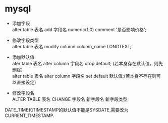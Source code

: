 # mysql
- 添加字段  
alter table 表名 add 字段名 numeric(1,0) comment '是否影响价格';
- 修改字段类型  
alter table 表名 modify column column_name  LONGTEXT;
- 添加默认值  
ater table 表名 alter column 字段名 drop default; (若本身存在默认值，则先删除)  
alter table 表名 alter column 字段名 set default 默认值;(若本身不存在则可以直接设定)

- 修改字段名  
ALTER TABLE 表名 CHANGE 字段名 新字段名 新字段类型;

DATE_TIME和TIMESTAMP的默认值不能是SYSDATE,需要改为CURRENT_TIMESTAMP.